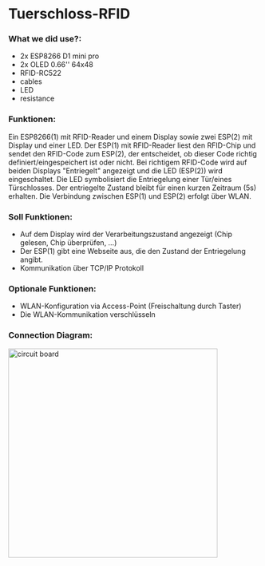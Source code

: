 # Tuerschloss-RFID

### What we did use?:
- 2x ESP8266 D1 mini pro
- 2x OLED 0.66'' 64x48
- RFID-RC522
- cables
- LED
- resistance

### Funktionen:
Ein ESP8266(1) mit RFID-Reader und einem Display sowie zwei ESP(2) mit Display und einer LED.
Der ESP(1) mit RFID-Reader liest den RFID-Chip und sendet den RFID-Code zum ESP(2), der
entscheidet, ob dieser Code richtig definiert/eingespeichert ist oder nicht. Bei richtigem RFID-Code
wird auf beiden Displays "Entriegelt" angezeigt und die LED (ESP(2)) wird eingeschaltet. Die LED
symbolisiert die Entriegelung einer Tür/eines Türschlosses. Der entriegelte Zustand bleibt für einen
kurzen Zeitraum (5s) erhalten. Die Verbindung zwischen ESP(1) und ESP(2) erfolgt über WLAN.

### Soll Funktionen:
- Auf dem Display wird der Verarbeitungszustand angezeigt (Chip gelesen, Chip überprüfen, …)
- Der ESP(1) gibt eine Webseite aus, die den Zustand der Entriegelung angibt.
- Kommunikation über TCP/IP Protokoll

### Optionale Funktionen:
- WLAN-Konfiguration via Access-Point (Freischaltung durch Taster)
- Die WLAN-Kommunikation verschlüsseln

### Connection Diagram:
<img width="419" alt="circuit board" src="https://github.com/GalacticCodeGambit/Tuerschloss-RFID/assets/150372421/607786e3-a26c-4ede-8bcb-3764e9ef0c5a">
